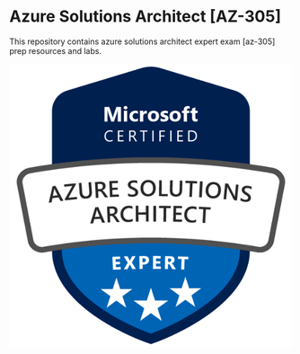 # Azure Solutions Architect [AZ-305]

This repository contains azure solutions architect expert exam [az-305] prep resources and labs.

![Azure Solutions Architect Expert](https://github.com/akshayytondak/azure-solutions-architect/blob/main/labs/image/azure-solutions-architect-expert.png?raw=true)
